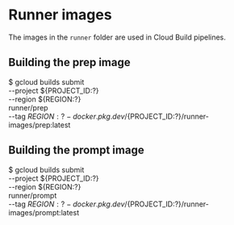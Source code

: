 # Runner images

The images in the `runner` folder are used in Cloud Build pipelines.

## Building the prep image

$ gcloud builds submit \
  --project ${PROJECT_ID:?} \
  --region ${REGION:?} \
  runner/prep \
  --tag ${REGION:?}-docker.pkg.dev/${PROJECT_ID:?}/runner-images/prep:latest

## Building the prompt image

$ gcloud builds submit \
  --project ${PROJECT_ID:?} \
  --region ${REGION:?} \
  runner/prompt \
  --tag ${REGION:?}-docker.pkg.dev/${PROJECT_ID:?}/runner-images/prompt:latest
